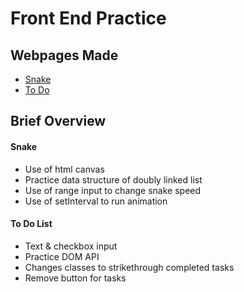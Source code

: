 # Front End Practice

## Webpages Made

-   [Snake](#snake)
-   [To Do](#to-do-list)

## Brief Overview

#### Snake

-   Use of html canvas
-   Practice data structure of doubly linked list
-   Use of range input to change snake speed
-   Use of setInterval to run animation

#### To Do List

-   Text & checkbox input
-   Practice DOM API
-   Changes classes to strikethrough completed tasks
-   Remove button for tasks
